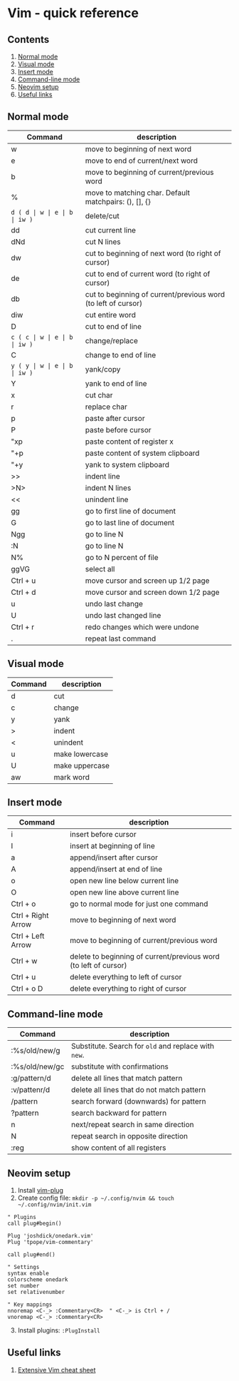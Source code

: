 # Vim - quick reference

## Contents
1. [Normal mode](#normal-mode)
1. [Visual mode](#visual-mode)
1. [Insert mode](#insert-mode)
1. [Command-line mode](#command-line-mode)
1. [Neovim setup](#neovim-setup)
1. [Useful links](#useful-links)

## Normal mode
| Command | description |
| ------- | ----------- |
| w | move to beginning of next word |
| e | move to end of current/next word |
| b | move to beginning of current/previous word |
| % | move to matching char. Default matchpairs: (), [], {} |
| `d ( d \| w \| e \| b \| iw )` | delete/cut |
| dd | cut current line |
| dNd | cut N lines|
| dw | cut to beginning of next word (to right of cursor)|
| de | cut to end of current word (to right of cursor)|
| db | cut to beginning of current/previous word (to left of cursor)|
| diw | cut entire word |
| D | cut to end of line |
| `c ( c \| w \| e \| b \| iw )` | change/replace |
| C | change to end of line |
| `y ( y \| w \| e \| b \| iw )` | yank/copy |
| Y | yank to end of line |
| x | cut char |
| r | replace char |
| p | paste after cursor |
| P | paste before cursor |
| "xp | paste content of register x |
| "+p | paste content of system clipboard |
| "+y | yank to system clipboard |
| >> | indent line |
| >N> | indent N lines |
| << | unindent line
| gg | go to first line of document |
| G | go to last line of document |
| Ngg | go to line N |
| :N | go to line N |
| N% | go to N percent of file |
| ggVG | select all |
| Ctrl + u | move cursor and screen up 1/2 page |
| Ctrl + d | move cursor and screen down 1/2 page |
| u | undo last change |
| U | undo last changed line |
| Ctrl + r | redo changes which were undone |
| . | repeat last command |

## Visual mode
| Command | description |
| ------- | ----------- |
| d | cut |
| c | change |
| y | yank |
| > | indent |
| < | unindent |
| u | make lowercase |
| U | make uppercase |
| aw | mark word |

## Insert mode
| Command | description |
| ------- | ----------- |
| i | insert before cursor |
| I | insert at beginning of line |
| a | append/insert after cursor |
| A | append/insert at end of line |
| o | open new line below current line |
| O | open new line above current line |
| Ctrl + o | go to normal mode for just one command |
| Ctrl + Right Arrow | move to beginning of next word |
| Ctrl + Left Arrow | move to beginning of current/previous word |
| Ctrl + w | delete to beginning of current/previous word (to left of cursor) |
| Ctrl + u | delete everything to left of cursor |
| Ctrl + o D | delete everything to right of cursor |

## Command-line mode
| Command | description |
| ------- | ----------- |
| :%s/old/new/g | Substitute. Search for `old` and replace with `new`.|
| :%s/old/new/gc | substitute with confirmations |
| :g/pattern/d | delete all lines that match pattern|
| :v/pattenr/d | delete all lines that do not match pattern|
| /pattern | search forward (downwards) for pattern |
| ?pattern | search backward for pattern |
| n | next/repeat search in same direction |
| N | repeat search in opposite direction |
| :reg | show content of all registers |

## Neovim setup
1. Install [vim-plug](https://github.com/junegunn/vim-plug#installation)
1. Create config file: `mkdir -p ~/.config/nvim && touch ~/.config/nvim/init.vim`
```vim
" Plugins
call plug#begin()

Plug 'joshdick/onedark.vim'
Plug 'tpope/vim-commentary'

call plug#end()

" Settings
syntax enable
colorscheme onedark
set number
set relativenumber

" Key mappings
nnoremap <C-_> :Commentary<CR>  " <C-_> is Ctrl + /
vnoremap <C-_> :Commentary<CR>

```
3. Install plugins: `:PlugInstall`


## Useful links
1. [Extensive Vim cheat sheet](https://vim.rtorr.com/)
